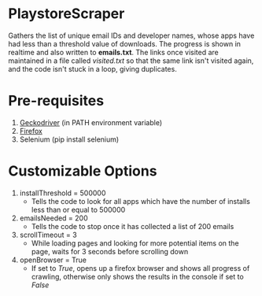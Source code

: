 # PlaystoreScraper
Gathers the list of unique email IDs and developer names, whose apps have had less than a threshold value of downloads. The progress is shown in realtime and also written to **emails.txt**. The links once visited are maintained in a file called _visited.txt_ so that the same link isn't visited again, and the code isn't stuck in a loop, giving duplicates.

# Pre-requisites
1. [Geckodriver](https://github.com/mozilla/geckodriver/releases) (in PATH environment variable)
2. [Firefox](https://www.mozilla.org/en-US/firefox/new/)
3. Selenium (pip install selenium)

# Customizable Options
1. installThreshold = 500000
   - Tells the code to look for all apps which have the number of installs less than or equal to 500000
2. emailsNeeded = 200
   - Tells the code to stop once it has collected a list of 200 emails
3. scrollTimeout = 3
   - While loading pages and looking for more potential items on the page, waits for 3 seconds before scrolling down
4. openBrowser = True
   - If set to _True_, opens up a firefox browser and shows all progress of crawling, otherwise only shows the results in the console if set to _False_
